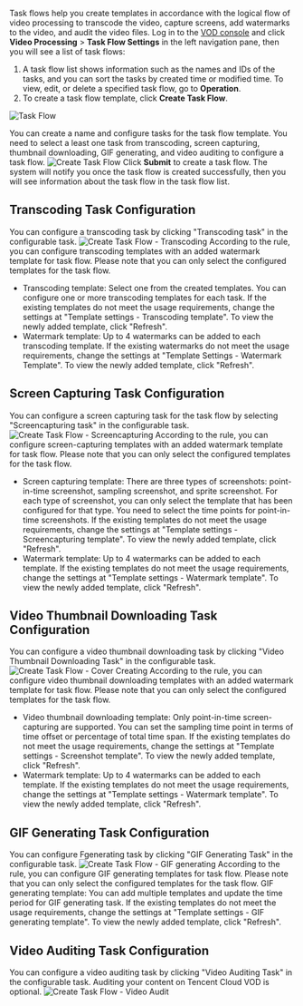Task flows help you create templates in accordance with the logical flow of video processing to transcode the video, capture screens, add watermarks to the video, and audit the video files. 
Log in to the [VOD console](https://console.cloud.tencent.com/video) and click **Video Processing** > **Task Flow Settings** in the left navigation pane, then you will see a list of task flows:
1. A task flow list shows information such as the names and IDs of the tasks, and you can sort the tasks by created time or modified time. To view, edit, or delete a specified task flow, go to **Operation**.
2. To create a task flow template, click **Create Task Flow**.

![Task Flow](https://main.qcloudimg.com/raw/a47ba19d0719ea474a640790b2a8b26d.png)

You can create a name and configure tasks for the task flow template. You need to select a least one task from transcoding, screen capturing, thumbnail downloading, GIF generating, and video auditing to configure a task flow.
![Create Task Flow](https://main.qcloudimg.com/raw/f1a66053364891b0f283c13e9364bb73.png)
Click **Submit** to create a task flow. The system will notify you once the task flow is created successfully, then you will see information about the task flow in the task flow list. 

## Transcoding Task Configuration

You can configure a transcoding task by clicking "Transcoding task" in the configurable task.
![Create Task Flow - Transcoding](https://main.qcloudimg.com/raw/91912e7700e005c31758aeedf194381c.png)
According to the rule, you can configure transcoding templates with an added  watermark template for task flow. Please note that you can only select the configured templates for the task flow.

- Transcoding template: Select one from the created templates. You can configure one or more transcoding templates for each task. If the existing templates do not meet the usage requirements, change the settings at "Template settings - Transcoding template". To view the newly added template, click "Refresh".
- Watermark template: Up to 4 watermarks can be added to each transcoding template. If the existing watermarks do not meet the usage requirements, change the settings at "Template Settings - Watermark Template". To view the newly added template, click "Refresh".

## Screen Capturing Task Configuration

You can configure a screen capturing task for the task flow by selecting "Screencapturing task" in the configurable task.
![Create Task Flow - Screencapturing](https://main.qcloudimg.com/raw/bae5e7848a2b8799393790cbbec48c3c.png)
According to the rule, you can configure screen-capturing templates with an added watermark template for task flow. Please note that you can only select the configured templates for the task flow.

- Screen capturing template: There are three types of screenshots: point-in-time screenshot, sampling screenshot, and sprite screenshot. For each type of screenshot, you can only select the template that has been configured for that type. You need to select the time points for point-in-time screenshots. If the existing templates do not meet the usage requirements, change the settings at "Template settings - Screencapturing template". To view the newly added template, click "Refresh".
- Watermark template: Up to 4 watermarks can be added to each template. If the existing templates do not meet the usage requirements, change the settings at "Template settings - Watermark template". To view the newly added template, click "Refresh".

## Video Thumbnail Downloading Task Configuration

You can configure a video thumbnail downloading task by clicking "Video Thumbnail Downloading Task" in the configurable task.
![Create Task Flow - Cover Creating](https://main.qcloudimg.com/raw/52f13aa3c546f9931cf9eeb085a0ef6e.png)
According to the rule, you can configure video thumbnail downloading templates with an added watermark template for task flow. Please note that you can only select the configured templates for the task flow.

- Video thumbnail downloading template: Only point-in-time screen-capturing are supported. You can set the sampling time point in terms of time offset or percentage of total time span. If the existing templates do not meet the usage requirements, change the settings at "Template settings - Screenshot template". To view the newly added template, click "Refresh".
- Watermark template: Up to 4 watermarks can be added to each template. If the existing templates do not meet the usage requirements, change the settings at "Template settings - Watermark template". To view the newly added template, click "Refresh".

## GIF Generating Task Configuration

You can configure  Fgenerating task by clicking "GIF Generating Task" in the configurable task.
![Create Task Flow - GIF generating](https://main.qcloudimg.com/raw/35b391f6394e1f2b4b5fc0f816fef42b.png)
According to the rule, you can configure GIF generating templates for task flow. Please note that you can only select the configured templates for the task flow.
GIF generating template: You can add multiple templates and update the time period for GIF generating task. If the existing templates do not meet the usage requirements, change the settings at "Template settings - GIF generating template". To view the newly added template, click "Refresh".

## Video Auditing Task Configuration

You can configure a video auditing task by clicking "Video Auditing Task" in the configurable task. Auditing your content on Tencent Cloud VOD is optional.
![Create Task Flow - Video Audit](https://main.qcloudimg.com/raw/7daa1c7979d0884ea799101cde7efd09.png)


